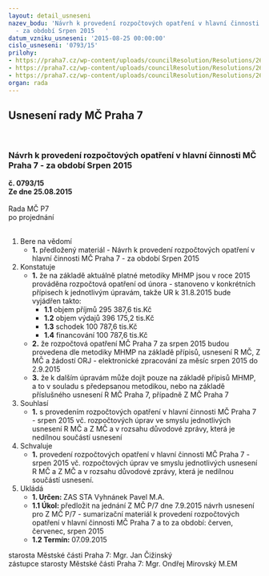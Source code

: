 ```yaml
---
layout: detail_usneseni
nazev_bodu: 'Návrh k provedení rozpočtových opatření v hlavní činnosti MČ Praha 7
  - za období Srpen 2015   '
datum_vzniku_usneseni: '2015-08-25 00:00:00'
cislo_usneseni: '0793/15'
prilohy:
- https://praha7.cz/wp-content/uploads/councilResolution/Resolutions/26056/54-15-p%c5%99%c3%adloha_%c4%8d._1_d%c5%afvodov%c3%a1_zpr%c3%a1va_-_ro_srpen_2015.doc
- https://praha7.cz/wp-content/uploads/councilResolution/Resolutions/26056/54-15-p%c5%99%c3%adloha_%c4%8d._2_usnesen%c3%ad_r_hmp_%c4%8d_1884_11_8_2015.pdf
- https://praha7.cz/wp-content/uploads/councilResolution/Resolutions/26056/54-15-p%c5%99%c3%adloha_3_tabulka_k_usnes_r_hmp_%c4%8d_1884.pdf
organ: rada
---
```

<div id="ucUsn_pList" class="usn">
	<span><h2>Usnesení rady MČ Praha 7 </h2>
<br></span><div class="standBody">
<span><h3>Návrh k provedení rozpočtových opatření v hlavní činnosti MČ Praha 7 - za období Srpen 2015   </h3></span><div class="center">
		<strong>č. 0793/15</strong><br>
	</div>
<div class="center">
		<strong>Ze dne 25.08.2015</strong><br><br>
	</div>Rada MČ P7<br> po projednání<br><br><ol>
<li>Bere na vědomí<ul><li>
<strong>1.</strong> předložený materiál - Návrh k provedení rozpočtových opatření v hlavní činnosti MČ Praha 7 - za období Srpen 2015   </li></ul>
</li>
<li>Konstatuje<ul>
<li>
<strong>1.</strong> že na základě aktuálně platné metodiky MHMP jsou v roce 2015 prováděna rozpočtová opatření od února - stanoveno v konkrétních přípisech k jednotlivým úpravám, takže UR k 31.8.2015 bude vyjádřen takto:<ul>
<li>
<strong>1.1</strong> objem příjmů                 295 387,6 tis.Kč</li>
<li>
<strong>1.2</strong> objem výdajů                 396 175,2 tis.Kč</li>
<li>
<strong>1.3</strong> schodek                          100 787,6 tis.Kč</li>
<li>
<strong>1.4</strong> financování                    100 787,6 tis.Kč</li>
</ul>
</li>
<li>
<strong>2.</strong> že rozpočtová opatření MČ Praha 7 za srpen 2015 budou provedena  dle metodiky MHMP na základě přípisů, usnesení R MČ, Z MČ a žádostí ORJ - elektronické zpracování za měsíc srpen 2015 do 2.9.2015</li>
<li>
<strong>3.</strong> že k dalším úpravám může dojít pouze na základě přípisů MHMP, a to v souladu s předepsanou metodikou, nebo na základě příslušného usnesení R MČ Praha 7, případně Z MČ Praha 7    </li>
</ul>
</li>
<li>Souhlasí<ul><li>
<strong>1.</strong> s provedením rozpočtových opatření v hlavní činnosti MČ Praha 7 - srpen 2015  vč. rozpočtových úprav ve smyslu jednotlivých usnesení R MČ a Z MČ  a v rozsahu důvodové zprávy, která je nedílnou součástí usnesení </li></ul>
</li>
<li>Schvaluje<ul><li>
<strong>1.</strong> provedení rozpočtových opatření v hlavní činnosti MČ Praha 7 - srpen 2015  vč. rozpočtových úprav ve smyslu jednotlivých usnesení R MČ a Z MČ a v rozsahu důvodové zprávy, která je nedílnou součástí usnesení. </li></ul>
</li>
<li>Ukládá<ul>
<li>
<strong>1. Určen: </strong>ZAS STA Vyhnánek Pavel M.A.</li>
<li>
<strong>1.1 Úkol: </strong>předložit na jednání Z MČ P/7 dne 7.9.2015 návrh usnesení pro Z MČ P/7 -  sumarizační materiál k provedení rozpočtových opatření v hlavní činnosti  MČ Praha 7 a to za období: červen, červenec, srpen 2015</li>
<li>
<strong>1.2 Termín: </strong>07.09.2015</li>
</ul>
</li>
</ol>starosta Městské části Praha 7: Mgr. Jan Čižinský<br>zástupce starosty Městské části Praha 7: Mgr. Ondřej Mirovský M.EM 
</div>
</div>